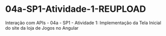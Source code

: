 # 04a-SP1-Atividade-1-REUPLOAD
Interação com APIs - 04a - SP1 - Atividade 1: Implementação da Tela Inicial do site da loja de Jogos no Angular
